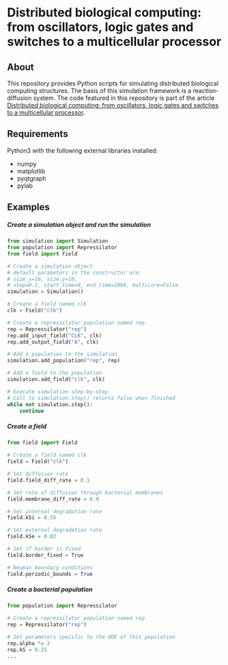# Distributed biological computing: from oscillators, logic gates and switches to a multicellular processor

## About

This repository provides Python scripts for simulating distributed biological computing structures. The basis of this simulation framework is a reaction-diffusion system.
The code featured in this repository is part of the article 
[Distributed biological computing: from oscillators, logic gates and switches to a multicellular processor](https://www.researchgate.net/publication/348738260_Distributed_biological_computation_from_oscillators_logic_gates_and_switches_to_a_multicellular_processor_and_neural_computing_applications).



## Requirements
Python3 with the following external libraries installed:
- numpy
- matplotlib
- pyqtgraph
- pylab


## Examples

##### Create a simulation object and run the simulation
```python
from simulation import Simulation
from population import Repressilator
from field import Field

# Create a simulation object
# default parameters in the constructor are:
# size_x=10, size_y=10, 
# step=0.1, start_time=0, end_time=1000, multicore=False
simulation = Simulation()

# Create a field named clk
clk = Field("clk")

# Create a repressilator population named rep
rep = Repressilator("rep")
rep.add_input_field("CLK", clk)
rep.add_output_field("A", clk)

# Add a population to the simulation
simulation.add_population("rep", rep)

# Add a field to the population
simulation.add_field("clk", clk)

# Execute simulation step-by-step
# Call to simulation.step() returns false when finished
while not simulation.step():
    continue

```


##### Create a field
```python
from field import Field

# Create a field named clk
field = Field("clk")

# Set diffusion rate
field.field_diff_rate = 0.1

# Set rate of diffusion through bacterial membranes
field.membrane_diff_rate = 0.9

# Set internal degradation rate
field.kSi = 0.55

# Set external degradation rate
field.kSe = 0.02

# Set if border is fixed
field.border_fixed = True

# Neuman boundary conditions
field.periodic_bounds = True

```

##### Create a bacterial population
```python
from population import Repressilator

# Create a repressilator population named rep
rep = Repressilator("rep")

# Set parameters specific to the ODE of this population
rep.alpha *= 2
rep.kS = 0.25
...

```
